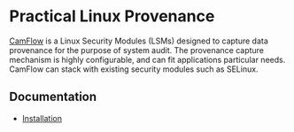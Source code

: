 # Practical Linux Provenance

[CamFlow](http://camflow.org/) is a Linux Security Modules (LSMs) designed to capture data provenance for the purpose of system audit.
The provenance capture mechanism is highly configurable, and can fit applications particular needs.
CamFlow can stack with existing security modules such as SELinux.

## Documentation

* [Installation](./docs/installation.md)
